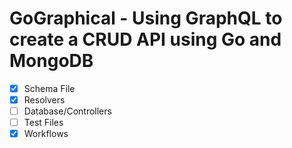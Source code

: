 # GoGraphical - Using GraphQL to create a CRUD API using Go and MongoDB

- [x] Schema File
- [x] Resolvers
- [ ] Database/Controllers
- [ ] Test Files
- [x] Workflows
